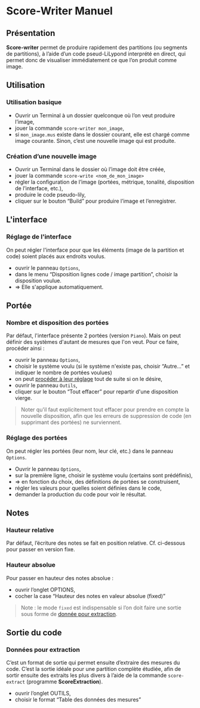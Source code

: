 # Score-Writer Manuel

## Présentation

**Score-writer** permet de produire rapidement des partitions (ou segments de partitions), à l’aide d’un code pseud-LiLypond interprété en direct, qui permet donc de visualiser immédiatement ce que l’on produit comme image.

## Utilisation

### Utilisation basique

* Ouvrir un Terminal à un dossier quelconque où l’on veut produire l’image,
* jouer la commande `score-writer mon_image`,
* si `mon_image.mus` existe dans le dossier courant, elle est chargé comme image courante. Sinon, c’est une nouvelle image qui est produite.

### Création d’une nouvelle image

* Ouvrir un Terminal dans le dossier où l’image doit être créée,
* jouer la commande `score-write <nom_de_mon_image>`
* régler la configuration de l’image (portées, métrique, tonalité, disposition de l’interface, etc.),
* produire le code pseudo-lily,
* cliquer sur le bouton “Build” pour produire l’image et l’enregistrer.

## L'interface

### Réglage de l'interface

On peut régler l'interface pour que les éléments (image de la partition et code) soient placés aux endroits voulus.

* ouvrir le panneau `Options`,
* dans le menu “Disposition lignes code / image partition”, choisir la disposition voulue.
* => Elle s'applique automatiquement.


## Portée

### Nombre et disposition des portées

Par défaut, l'interface présente 2 portées (version `Piano`). Mais on peut définir des systèmes d'autant de mesures que l'on veut. Pour ce faire, procéder ainsi :

* ouvrir le panneau `Options`,
* choisir le système voulu (si le système n'existe pas, choisir “Autre…” et indiquer le nombre de portées voulues)
* on peut [procéder à leur réglage](#reglage_portees) tout de suite si on le désire,
* ouvrir le panneau `Outils`,
* cliquer sur le bouton “Tout effacer” pour repartir d'une disposition vierge.

> Noter qu'il faut explicitement tout effacer pour prendre en compte la nouvelle disposition, afin que les erreurs de suppression de code (en supprimant des portées) ne surviennent.

<a name="reglage_portees"></a>

### Réglage des portées

On peut régler les portées (leur nom, leur clé, etc.) dans le panneau `Options`.

* Ouvrir le panneau `Options`,
* sur la première ligne, choisir le système voulu (certains sont prédéfinis),
* => en fonction du choix, des définitions de portées se construisent,
* régler les valeurs pour quelles soient définies dans le code,
* demander la production du code pour voir le résultat.

## Notes

### Hauteur relative

Par défaut, l’écriture des notes se fait en position relative. Cf. ci-dessous pour passer en version fixe.

### Hauteur absolue

Pour passer en hauteur des notes absolue :

* ouvrir l’onglet OPTIONS,
* cocher la case “Hauteur des notes en valeur absolue (fixed)”

> Note : le mode `fixed` est indispensable si l’on doit faire une sortie sous forme de [donnée pour extraction](#data-for-extraction).



## Sortie du code

<a name="data-for-extraction"></a>

### Données pour extraction

C’est un format de sortie qui permet ensuite d’extraire des mesures du code. C’est la sortie idéale pour une partition complète étudiée, afin de sortir ensuite des extraits les plus divers à l’aide de la commande `score-extract` (programme **ScoreExtraction**).

* ouvrir l’onglet OUTILS,
* choisir le format “Table des données des mesures”
